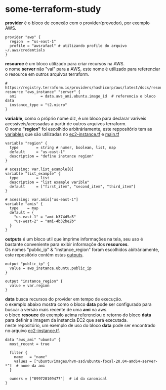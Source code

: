 # some-terraform-study


**provider** é o bloco de conexão com o provider(provedor), por exemplo AWS.
``` hcl
provider "aws" {
  region  = "us-east-1"
  profile = "awsrafael" # utilizando profile do arquivo ~/.aws/credentials
}
```

**resource** é um bloco utilizado para criar recursos na AWS. <br>
o nome **server** não "vai" para a AWS, este nome é utilizado para referenciar o resource em outros arquivos terraform.
``` hcl
# https://registry.terraform.io/providers/hashicorp/aws/latest/docs/resources/instance
resource "aws_instance" "server" {
  ami           = data.aws_ami.ubuntu.image_id  # referencia o bloco data
  instance_type = "t2.micro"
}
```

**variable**, como o próprio nome diz, é um bloco para declarar variveis acessíveis/acessadas a partir de outros arquivos terraform. <br>
O nome **"region"** foi escolhido arbitráriamente, este reppositório tem as [variables](https://github.com/RafaelClaumann/some-terraform-work/blob/main/terraform-101/variables.tf)
que são utilizadas no [ec2-instance.tf](https://github.com/RafaelClaumann/some-terraform-work/blob/main/terraform-101/ec2-instance.tf) e [main.tf](https://github.com/RafaelClaumann/some-terraform-work/blob/main/terraform-101/main.tf)
``` hcl
variable "region" {
  type        = string # numer, boolean, list, map
  default     = "us-east-1"
  description = "define instance region"
}

# acessing: var.list_example[0]
variable "list_example" {
  type        = list 
  description = "list example varible"
  default     = ["first_item", "second_item", "third_item"]
}

# acessing: var.amis["us-east-1"]
variable "amis" {
  type    = map
  default = {
    "us-east-1" = "ami-b374d5a5"
    "us-west-2" = "ami-4b32be2b"
  }
}
```

**outputs** é um bloco util que imprime informações na tela, seu uso é bastante conveniente para exibir informaçõe dos **resources**.<br>
Os nomes "public_ip" & "instance_region" foram escolhidos abitráriamente, este repositório contém estas [outputs](https://github.com/RafaelClaumann/some-terraform-work/blob/main/terraform-101/output.tf).
``` hcl
output "public_ip" {
  value = aws_instance.ubuntu.public_ip
}

output "instance_region" {
  value = var.region
}
```
**data** busca recursos do provider em tempo de execução. <br>
o exemplo abaixo mostra como o bloco **data** pode ser configurado para buscar a versão mais recente de uma **ami** na aws. <br>
o bloco **resouce** do exemplo acima referenciou o retorno do bloco **data** para definir a imagem da instancia EC2 que será executada.<br>
neste repositório, um exemplo de uso do bloco **data** pode ser encontrado no arquivo [ec2-instance.tf](https://github.com/RafaelClaumann/some-terraform-work/blob/main/terraform-101/ec2-instance.tf).
``` hcl
data "aws_ami" "ubuntu" {
  most_recent = true

  filter {
    name   = "name"
    values = ["ubuntu/images/hvm-ssd/ubuntu-focal-20.04-amd64-server-*"]  # nome da ami
  }

  owners = ["099720109477"]  # id da canonical
}
```
